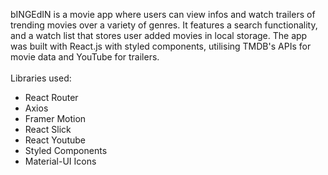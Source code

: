 bINGEdIN is a movie app where users can view infos and watch trailers of trending movies over a variety of genres. It features a search functionality, and a watch list that stores user added movies in local storage. The app was built with React.js with styled components, utilising TMDB's APIs for movie data and YouTube for trailers.
\
\
Libraries used:

- React Router
- Axios
- Framer Motion
- React Slick
- React Youtube
- Styled Components
- Material-UI Icons
